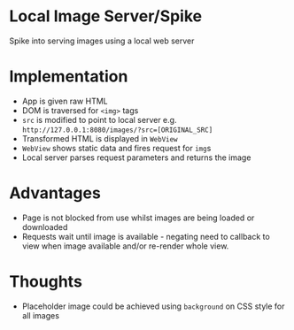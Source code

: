 # Local Image Server/Spike
Spike into serving images using a local web server

# Implementation
* App is given raw HTML
* DOM is traversed for `<img>` tags
* `src` is modified to point to local server e.g. `http://127.0.0.1:8080/images/?src=[ORIGINAL_SRC]`
* Transformed HTML is displayed in `WebView`
* `WebView` shows static data and fires request for `img`s
* Local server parses request parameters and returns the image

# Advantages
* Page is not blocked from use whilst images are being loaded or downloaded 
* Requests wait until image is available - negating need to callback to view when image available and/or re-render whole view.

# Thoughts
* Placeholder image could be achieved using `background` on CSS style for all images
